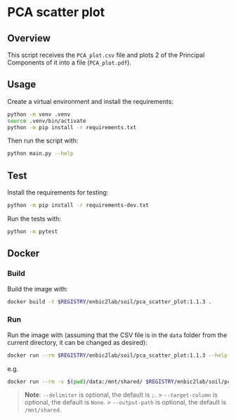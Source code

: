 # PCA scatter plot

## Overview
This script receives the `PCA_plot.csv` file and plots 2 of the Principal Components of it into a file (`PCA_plot.pdf`).

## Usage
Create a virtual environment and install the requirements:

```sh
python -m venv .venv
source .venv/bin/activate
python -m pip install -r requirements.txt
```

Then run the script with:
```sh
python main.py --help
```

## Test
Install the requirements for testing:
```sh
python -m pip install -r requirements-dev.txt
```
Run the tests with:

```sh
python -m pytest
```
## Docker

### Build
Build the image with:

```sh
docker build -t $REGISTRY/enbic2lab/soil/pca_scatter_plot:1.1.3 .
```

### Run
Run the image with (assuming that the CSV file is in the `data` folder from the current directory, it can be changed as desired):

```sh
docker run --rm $REGISTRY/enbic2lab/soil/pca_scatter_plot:1.1.3 --help
```

e.g.
```sh
docker run --rm -v $(pwd)/data:/mnt/shared/ $REGISTRY/enbic2lab/soil/pca_scatter_plot:1.1.3 --filepath "/mnt/shared/PCA_plot.csv" --delimiter ";" --x-axis PC1 --y-axis PC2 --color-list red yellow
```
> **Note**: `--delimiter` is optional, the default is `;`.
    > `--target-column` is optional, the default is `None`.
    > `--output-path` is optional, the default is `/mnt/shared`.

